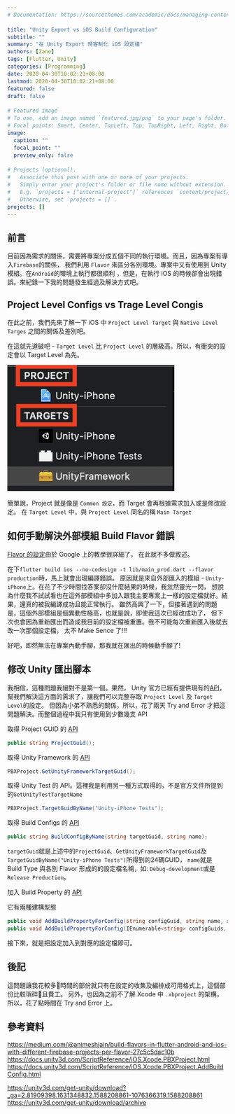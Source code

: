 ```yaml
---
# Documentation: https://sourcethemes.com/academic/docs/managing-content/

title: "Unity Export vs iOS Build Configuration"
subtitle: ""
summary: "在 Unity Export 時客制化 iOS 設定檔"
authors: [Zane]
tags: [Flutter, Unity]
categories: [Programming]
date: 2020-04-30T10:02:21+08:00
lastmod: 2020-04-30T10:02:21+08:00
featured: false
draft: false

# Featured image
# To use, add an image named `featured.jpg/png` to your page's folder.
# Focal points: Smart, Center, TopLeft, Top, TopRight, Left, Right, BottomLeft, Bottom, BottomRight.
image:
  caption: ""
  focal_point: ""
  preview_only: false

# Projects (optional).
#   Associate this post with one or more of your projects.
#   Simply enter your project's folder or file name without extension.
#   E.g. `projects = ["internal-project"]` references `content/project/deep-learning/index.md`.
#   Otherwise, set `projects = []`.
projects: []
---
```


## 前言

目前因為需求的關係，需要將專案分成五個不同的執行環境。而且，因為專案有導入`Firebase`的關係，
我們利用 `Flavor` 來區分各別環境。專案中又有使用到 Unity 模組。在`Android`的環境上執行都很順利
，但是，在執行 iOS 的時候卻會出現錯誤。來紀錄一下我的問題發生經過及解決方式吧。

## Project Level Configs vs Trage Level Congis

在此之前，我們先來了解一下 iOS 中 `Project Level Target` 與 `Native Level Targes` 之間的關係及差別吧。

在這就先道破吧 -  `Target Level` 比 `Project Level` 的層級高。所以，有衝突的設定會以 Target Level 為先。

![Config Level](configs_level.png)

簡單說，Project 就是像是 `Common 設定`，而 Target 會再根據需求加入或是修改設定。
在 `Target Level` 中，與 `Project Level` 同名的稱 `Main Target`

## 如何手動解決外部模組 Build Flavor 錯誤

[Flavor 的設定](https://medium.com/@salvatoregiordanoo/flavoring-flutter-392aaa875f36)由於 Google 上的教學很詳細了，
在此就不多做敘述。

在下`flutter build ios --no-codesign -t lib/main_prod.dart --flavor production`時，馬上就會出現編譯錯誤。
原因就是來自外部匯入的模組 - `Unity-iPhone`上。在花了不少時間找答案卻沒什麼結果的時候，我忽然靈光一閃，
想說為什麼我不試試看也在這外部模組中多加入跟我主要專案上一樣的設定檔就好。結果，還真的被我編譯成功且能正常執行。
雖然高興了一下，但接著遇到的問題是，這個外部模組是個異動性極高，也就是說，即使我這次已經改成功了，
但下次也會因為重新匯出而造成我目前的設定檔被重置。我不可能每次重新匯入後就去改一次那個設定檔，
太不 Make Sence 了!!!

好吧，即然無法在專案內動手腳，那我就在匯出的時候動手腳了!

## 修改 Unity 匯出腳本

我相信，這種問題我絕對不是第一個。果然，
Unity 官方已經有提供現有的[API](https://docs.unity3d.com/ScriptReference/iOS.Xcode.PBXProject.html)，
幫我們解決這方面的需求了，讓我們可以完整存取 `Project Level` 及 `Target Level`的設定。
但因為小弟不熟悉的關係，所以，花了兩天 Try and Error 才把這問題解決。而整個過程中我只有使用到少數幾支 API

取得 Project GUID 的 [API](https://docs.unity3d.com/ScriptReference/iOS.Xcode.PBXProject.ProjectGuid.html)

```c#
public string ProjectGuid();
```

取得 Unity Framework 的 [API](https://docs.unity3d.com/ScriptReference/iOS.Xcode.PBXProject.GetUnityFrameworkTargetGuid.html)

```c#
PBXProject.GetUnityFrameworkTargetGuid();
```

取得 Unity Test 的 API。這裡我是利用另一種方式取得的，不是官方文件所提到的`GetUnityTestTargetName`

```c#
PBXProject.TargetGuidByName("Unity-iPhone Tests");
```

取得 Build Configs 的 [API](https://docs.unity3d.com/ScriptReference/iOS.Xcode.PBXProject.BuildConfigByName.html)

```c#
public string BuildConfigByName(string targetGuid, string name);
```

`targetGuid`就是上述中的`ProjectGuid`、`GetUnityFrameworkTargetGuid`及`TargetGuidByName("Unity-iPhone Tests")`所得到的24碼GUID，
`name`就是 Build Type 與各別 Flavor 形成的的設定檔名稱，如: `Debug-development`或是`Release Production`。

加入 Build Property 的 [API](https://docs.unity3d.com/ScriptReference/iOS.Xcode.PBXProject.AddBuildPropertyForConfig.html)

它有兩種建構型態

```c#
public void AddBuildPropertyForConfig(string configGuid, string name, string value);
public void AddBuildPropertyForConfig(IEnumerable<string> configGuids, string name, string value);
```

接下來，就是把設定加入到對應的設定檔即可。

## 後記

這問題讓我花較多時間的部份就只有在設定的收集及編排成可用格式上，這個部份比較瑣碎且費工。
另外，也因為之前不了解 Xcode 中 `.xbproject` 的架構，所以，花了點時間在 Try and Error 上。

## 參考資料

https://medium.com/@animeshjain/build-flavors-in-flutter-android-and-ios-with-different-firebase-projects-per-flavor-27c5c5dac10b
https://docs.unity3d.com/ScriptReference/iOS.Xcode.PBXProject.html
https://docs.unity3d.com/ScriptReference/iOS.Xcode.PBXProject.AddBuildConfig.html

https://unity3d.com/get-unity/download?_ga=2.81909398.1631348832.1588208861-1076366319.1588208861
https://unity3d.com/get-unity/download/archive